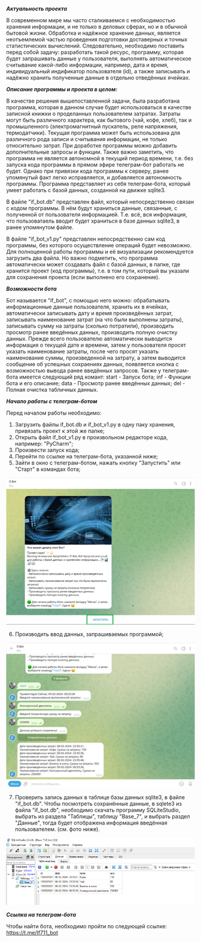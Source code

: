 ***Актуальность проекта***

В современном мире мы часто сталкиваемся с необходимостью хранения информации, и не только в деловых сферах, но и в обычной бытовой жизни. Обработка и надёжное хранение данных, является неотъемлемой частью проведения подготовки доставерных и точных статистических вычислений. Следовательно, необходимо поставить перед собой задачу: разработать такой ресурс, программу, которая будет запрашивать данные у пользователя, выполнять автоматическое считывание какой-либо информации, например, дата и время, индивидуальный индификатор пользователя (id), а также записывать и надёжно хранить полученные данные в отдельно отведённых ячейках.


***Описание программы и проекта в целом:***

В качестве решения вышепоставленной задачи, была разработана программа, которая в данном случае будет использоваться в качестве записной книжки о проделанных пользователем затратах. Затраты могут быть различного характера, как бытового (чай, кофе, хлеб), так и промышленного (электромагнитный пускатель, реле напряжения, термодатчики). Текущая программа может быть использована для различного рода записи и считывания информации, не только относительно затрат. При доработке программы можно добавить дополнительные запросы и функции. Также важно заметить, что программа не является автономной в текущий период времени, т.е. без запуска кода программы в прямом эфире телеграм-бот работать не будет. Однако при привязки кода программы к серверу, ранее упомянутый факт легко исправляется, и добавляется автономность программы. 
Программа представляет из себя телеграм-бота, который умеет работать с базой данных, созданной на движке sqlite3.  

В файле "if_bot.db" представлен файл, который непосредственно связан с кодом программы. В нём будут храниться данные, связанные, с полученной от пользователя информацией. Т.е. всё, вся информация, что пользоватаель вводит будет храниться в базе данных sqlite3, в ранее упомянутом файле.

В файле "if_bot_v1.py" представлен непосредственно сам код программы, без которого осуществление операций будет невозможно. 
Для полноценной работы программы и её визуализации рекомендуется загрузить два файла. Но важно подметить, что программа автоматически может создавать файл с базой данных, в папке, где хранится проект (код программы), т.е. в том пути, который вы указали для сохранения проекта (если выполнено его сохранение).  

***Возможности бота***

Бот называется "if_bot", с помощью него можно: обрабатывать информационные данные пользователя, хранить их в ячейках, автоматически записывать дату и время произведённых затрат, записывать наименование затрат (на что были выполнены затраты), записывать сумму на затраты (сколько потратили), производить просмотр ранее введённых данных, производить полную очистку данных.
Прежде всего пользователю автоматически выводится информация о текущей дате и времени, затем у пользователя просят указать наименование затраты, после чего просят указать наименование суммы, произведенной на затрату, а затем выводится сообщение об успешных сохраениях данных, появляется кнопка с возможностью вывода ранее введённых запросов. Также у телеграм-бота имеется следующий ряд комант: start - Запуск бота; inf - Функции бота и его описание; data - Просмотр ранее введённых данных; del - Полная очистка табличных данных.

***Начало работы с телеграм-ботом***

Перед началом работы необходимо:
1. Загрузить файлы if_bot.db и if_bot_v1.py в одну паку хранения, привязать проект к этой же папке;
2. Открыть файл if_bot_v1.py в произвольном редакторе кода, например: "PyCharm";
3. Произвести запуск кода;
4. Перейти по ссылке на телеграм-бота, указанной ниже;
5. Зайти в окно с телеграм-ботом, нажать кнопку "Запустить" или "Старт" в командах бота;

![Photo1](https://github.com/if711/My-bot-if_Bot-/blob/main/1.png)

6. Производить ввод данных, запрашиваемых программой;

![Photo2](https://github.com/if711/My-bot-if_Bot-/blob/main/2.png)

7. Проверить запись данных в таблице базы данных sqlite3, в файле "if_bot.db".
Чтобы посмотреть сохранённые данные, в sqlete3 из файла "if_bot.db", необходимо скачать программу SQLiteStudio, выбрать из раздела "Таблицы", таблицу "Base_7", и выбрать раздел "Данные", тогда будет отображена информация введённая пользователем. (см. фото ниже).

![Photo3](https://github.com/if711/My-bot-if_Bot-/blob/main/3.png)

***Ссылка на телеграм-бота***

Чтобы найти бота, необходимо пройти по следующей ссылке: https://t.me/If711_bot

